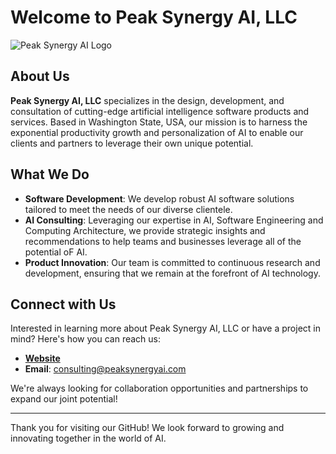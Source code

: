 # Welcome to Peak Synergy AI, LLC

![Peak Synergy AI Logo](https://github.com/peak-synery-ai/.github/raw/main/peak_synergy_ai_logo.png)

## About Us

**Peak Synergy AI, LLC** specializes in the design, development, and consultation of cutting-edge artificial intelligence software products and services. Based in Washington State, USA, our mission is to harness the exponential productivity growth and personalization of AI to enable our clients and partners to leverage their own unique potential.

## What We Do

- **Software Development**: We develop robust AI software solutions tailored to meet the needs of our diverse clientele.
- **AI Consulting**: Leveraging our expertise in AI, Software Engineering and Computing Architecture, we provide strategic insights and recommendations to help teams and businesses leverage all of the potential oF AI.
- **Product Innovation**: Our team is committed to continuous research and development, ensuring that we remain at the forefront of AI technology.

## Connect with Us

Interested in learning more about Peak Synergy AI, LLC or have a project in mind? Here's how you can reach us:

- **[Website](https://www.peaksynergyai.com)**
- **Email**: [consulting@peaksynergyai.com](mailto:consulting@peaksynergyai.com)

We're always looking for collaboration opportunities and partnerships to expand our joint potential!

---

Thank you for visiting our GitHub! We look forward to growing and innovating together in the world of AI.

